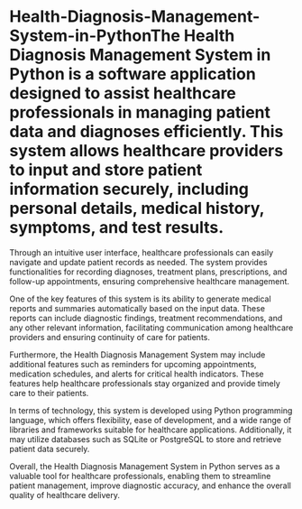 # Health-Diagnosis-Management-System-in-PythonThe Health Diagnosis Management System in Python is a software application designed to assist healthcare professionals in managing patient data and diagnoses efficiently. This system allows healthcare providers to input and store patient information securely, including personal details, medical history, symptoms, and test results.

Through an intuitive user interface, healthcare professionals can easily navigate and update patient records as needed. The system provides functionalities for recording diagnoses, treatment plans, prescriptions, and follow-up appointments, ensuring comprehensive healthcare management.

One of the key features of this system is its ability to generate medical reports and summaries automatically based on the input data. These reports can include diagnostic findings, treatment recommendations, and any other relevant information, facilitating communication among healthcare providers and ensuring continuity of care for patients.

Furthermore, the Health Diagnosis Management System may include additional features such as reminders for upcoming appointments, medication schedules, and alerts for critical health indicators. These features help healthcare professionals stay organized and provide timely care to their patients.

In terms of technology, this system is developed using Python programming language, which offers flexibility, ease of development, and a wide range of libraries and frameworks suitable for healthcare applications. Additionally, it may utilize databases such as SQLite or PostgreSQL to store and retrieve patient data securely.

Overall, the Health Diagnosis Management System in Python serves as a valuable tool for healthcare professionals, enabling them to streamline patient management, improve diagnostic accuracy, and enhance the overall quality of healthcare delivery.
